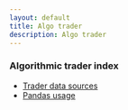 ```yaml
---
layout: default
title: Algo trader
description: Algo trader
---
```


### Algorithmic trader index

* [Trader data sources](./algo/datasources.html)
* [Pandas usage](./algo/pandas.html)